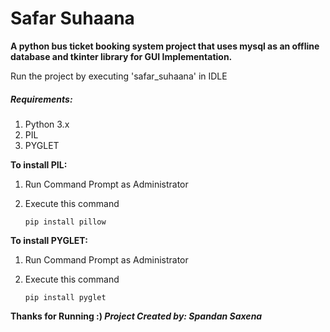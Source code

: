 
# Safar Suhaana

**A python bus ticket booking system project that uses mysql as an offline database and tkinter library for GUI Implementation.**

 Run the project by executing 'safar_suhaana' in IDLE

##### Requirements:
1. Python 3.x
2. PIL
3. PYGLET

**To install PIL:**
1. Run Command Prompt as Administrator
2. Execute this command

    `pip install pillow`

**To install PYGLET:**
1. Run Command Prompt as Administrator
2. Execute this command

    `pip install pyglet`

**Thanks for Running :)
*Project Created by: Spandan Saxena***
